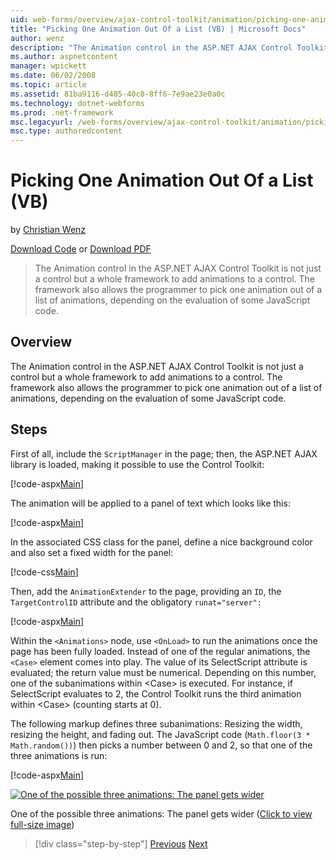 ```yaml
---
uid: web-forms/overview/ajax-control-toolkit/animation/picking-one-animation-out-of-a-list-vb
title: "Picking One Animation Out Of a List (VB) | Microsoft Docs"
author: wenz
description: "The Animation control in the ASP.NET AJAX Control Toolkit is not just a control but a whole framework to add animations to a control. The framework also allo..."
ms.author: aspnetcontent
manager: wpickett
ms.date: 06/02/2008
ms.topic: article
ms.assetid: 81ba9116-d485-40c0-8ff6-7e9ae23e0a0c
ms.technology: dotnet-webforms
ms.prod: .net-framework
msc.legacyurl: /web-forms/overview/ajax-control-toolkit/animation/picking-one-animation-out-of-a-list-vb
msc.type: authoredcontent
---
```

Picking One Animation Out Of a List (VB)
====================
by [Christian Wenz](https://github.com/wenz)

[Download Code](http://download.microsoft.com/download/f/9/a/f9a26acd-8df4-4484-8a18-199e4598f411/Animation5.vb.zip) or [Download PDF](http://download.microsoft.com/download/6/7/1/6718d452-ff89-4d3f-a90e-c74ec2d636a3/animation5VB.pdf)

> The Animation control in the ASP.NET AJAX Control Toolkit is not just a control but a whole framework to add animations to a control. The framework also allows the programmer to pick one animation out of a list of animations, depending on the evaluation of some JavaScript code.


## Overview

The Animation control in the ASP.NET AJAX Control Toolkit is not just a control but a whole framework to add animations to a control. The framework also allows the programmer to pick one animation out of a list of animations, depending on the evaluation of some JavaScript code.

## Steps

First of all, include the `ScriptManager` in the page; then, the ASP.NET AJAX library is loaded, making it possible to use the Control Toolkit:

[!code-aspx[Main](picking-one-animation-out-of-a-list-vb/samples/sample1.aspx)]

The animation will be applied to a panel of text which looks like this:

[!code-aspx[Main](picking-one-animation-out-of-a-list-vb/samples/sample2.aspx)]

In the associated CSS class for the panel, define a nice background color and also set a fixed width for the panel:

[!code-css[Main](picking-one-animation-out-of-a-list-vb/samples/sample3.css)]

Then, add the `AnimationExtender` to the page, providing an `ID`, the `TargetControlID` attribute and the obligatory `runat="server":`

[!code-aspx[Main](picking-one-animation-out-of-a-list-vb/samples/sample4.aspx)]

Within the `<Animations>` node, use `<OnLoad>` to run the animations once the page has been fully loaded. Instead of one of the regular animations, the `<Case>` element comes into play. The value of its SelectScript attribute is evaluated; the return value must be numerical. Depending on this number, one of the subanimations within &lt;Case&gt; is executed. For instance, if SelectScript evaluates to 2, the Control Toolkit runs the third animation within &lt;Case&gt; (counting starts at 0).

The following markup defines three subanimations: Resizing the width, resizing the height, and fading out. The JavaScript code (`Math.floor(3 * Math.random())`) then picks a number between 0 and 2, so that one of the three animations is run:

[!code-aspx[Main](picking-one-animation-out-of-a-list-vb/samples/sample5.aspx)]


[![One of the possible three animations: The panel gets wider](picking-one-animation-out-of-a-list-vb/_static/image2.png)](picking-one-animation-out-of-a-list-vb/_static/image1.png)

One of the possible three animations: The panel gets wider ([Click to view full-size image](picking-one-animation-out-of-a-list-vb/_static/image3.png))

>[!div class="step-by-step"]
[Previous](animation-depending-on-a-condition-vb.md)
[Next](animating-in-response-to-user-interaction-vb.md)
